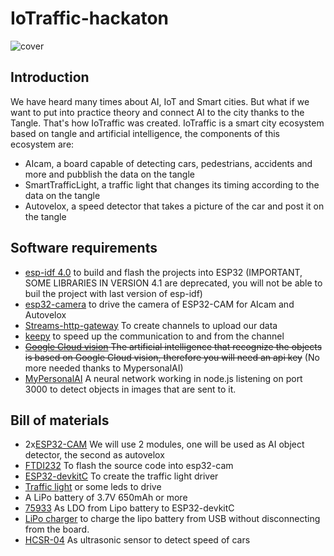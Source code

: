 # IoTraffic-hackaton
![cover](https://github.com/elRaulito/Iotraffic-hackaton/blob/main/images/cover.png?raw=true)
## Introduction
We have heard many times about AI, IoT and Smart cities. But what if we want to put into practice theory and connect AI to the city thanks to the Tangle. That's how IoTraffic was created.
IoTraffic is a smart city ecosystem based on tangle and artificial intelligence, the components of this ecosystem are:
* AIcam, a board capable of detecting cars, pedestrians, accidents and more and pubblish the data on the tangle
* SmartTrafficLight, a traffic light that changes its timing according to the data on the tangle
* Autovelox, a speed detector that takes a picture of the car and post it on the tangle

## Software requirements

* [esp-idf 4.0](https://docs.espressif.com/projects/esp-idf/en/latest/esp32/get-started/index.html#step-2-get-esp-idf) to build and flash the projects into ESP32 (IMPORTANT, SOME LIBRARIES IN VERSION 4.1 are deprecated, you will not be able to buil the project with last version of esp-idf)
* [esp32-camera](https://github.com/espressif/esp32-camera) to drive the camera of ESP32-CAM for AIcam and Autovelox
* [Streams-http-gateway](https://github.com/iot2tangle/Streams-http-gateway) To create channels to upload our data
* [keepy](https://github.com/iot2tangle/Keepy) to speed up the communication to and from the channel
* ~~[Google Cloud vision](https://cloud.google.com/vision/docs/setup) The artificial intelligence that recognize the objects is based on Google Cloud vision, therefore you will need an api key~~ (No more needed thanks to MypersonalAI)
* [MyPersonalAI](https://github.com/elRaulito/Iotraffic-hackaton/tree/main/MyPersonalAI) A neural network working in node.js listening on port 3000 to detect objects in images that are sent to it.

## Bill of materials

* 2x[ESP32-CAM](https://banggood.app.link/unDr7fFKfbb) We will use 2 modules, one will be used as AI object detector, the second as autovelox
* [FTDI232](https://it.aliexpress.com/item/33037470874.html) To flash the source code into esp32-cam
* [ESP32-devkitC](https://www.mouser.it/ProductDetail/Espressif-Systems/ESP32-DevKitC-S1?qs=%2Fha2pyFaduifTIKK1pCXCmH3HrYUnhPj%2F%2FRqdKjyW8ui2J7Dyx2Ttw%3D%3D) To create the traffic light driver
* [Traffic light](https://ebay.us/JGwnTe) or some leds to drive
* A LiPo battery of 3.7V 650mAh or more
* [75933](https://www.mouser.it/ProductDetail/Texas-Instruments/TPS75933KC?qs=6zVL%252ByCp0mp%2FfuY5MLXvjA%3D%3D) As LDO from Lipo battery to ESP32-devkitC 
* [LiPo charger](https://www.adafruit.com/product/1904) to charge the lipo battery from USB without disconnecting from the board.
* [HCSR-04](https://www.mouser.it/ProductDetail/OSEPP-Electronics/HC-SR04?qs=wNBL%252BABd93PqZEhuhHkuOw==&vip=1&gclid=Cj0KCQiAwMP9BRCzARIsAPWTJ_Gt9pzniKUyhvmVTh6iJucvYOdlv3uCE02es0e44awKTKKJIK6dOqsaArqEEALw_wcB) As ultrasonic sensor to detect speed of cars
